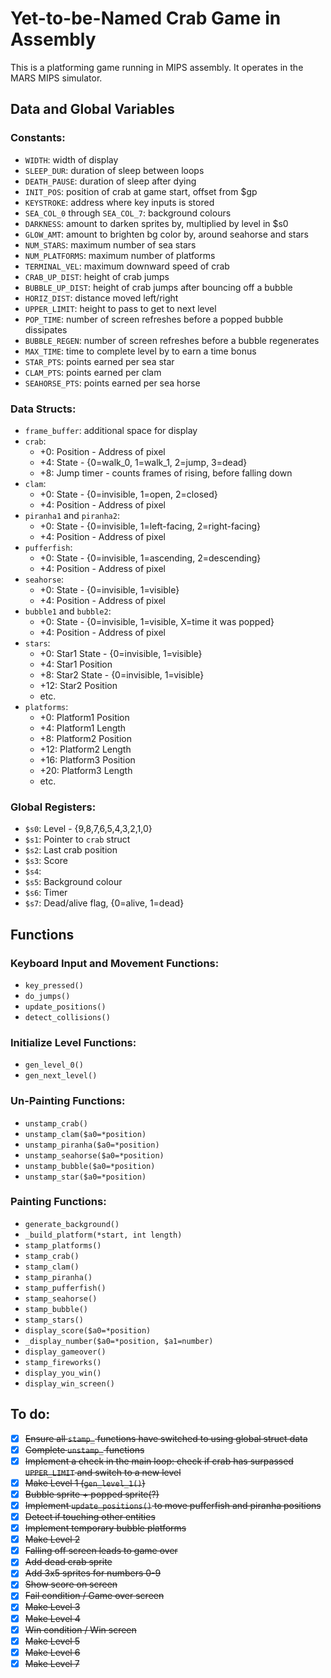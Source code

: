 # Yet-to-be-Named Crab Game in Assembly

This is a platforming game running in MIPS assembly. It operates in the MARS MIPS simulator.

## Data and Global Variables

### Constants:
 - `WIDTH`: width of display
 - `SLEEP_DUR`: duration of sleep between loops
 - `DEATH_PAUSE`: duration of sleep after dying
 - `INIT_POS`: position of crab at game start, offset from $gp
 - `KEYSTROKE`: address where key inputs is stored
 - `SEA_COL_0` through `SEA_COL_7`: background colours
 - `DARKNESS`: amount to darken sprites by, multiplied by level in $s0
 - `GLOW_AMT`: amount to brighten bg color by, around seahorse and stars
 - `NUM_STARS`: maximum number of sea stars
 - `NUM_PLATFORMS`: maximum number of platforms
 - `TERMINAL_VEL`: maximum downward speed of crab
 - `CRAB_UP_DIST`: height of crab jumps
 - `BUBBLE_UP_DIST`: height of crab jumps after bouncing off a bubble
 - `HORIZ_DIST`: distance moved left/right 
 - `UPPER_LIMIT`: height to pass to get to next level
 - `POP_TIME`: number of screen refreshes before a popped bubble dissipates
 - `BUBBLE_REGEN`: number of screen refreshes before a bubble regenerates
 - `MAX_TIME`: time to complete level by to earn a time bonus
 - `STAR_PTS`: points earned per sea star
 - `CLAM_PTS`: points earned per clam
 - `SEAHORSE_PTS`: points earned per sea horse

### Data Structs:
 - `frame_buffer`: additional space for display
 - `crab`:
   - +0: Position - Address of pixel
   - +4: State - {0=walk_0, 1=walk_1, 2=jump, 3=dead}
   - +8: Jump timer - counts frames of rising, before falling down
 - `clam`:
   - +0: State - {0=invisible, 1=open, 2=closed}
   - +4: Position - Address of pixel
 - `piranha1` and `piranha2`:
   - +0: State - {0=invisible, 1=left-facing, 2=right-facing}
   - +4: Position - Address of pixel
 - `pufferfish`:
   - +0: State - {0=invisible, 1=ascending, 2=descending}
   - +4: Position - Address of pixel
 - `seahorse`:
   - +0: State - {0=invisible, 1=visible}
   - +4: Position - Address of pixel
 - `bubble1` and `bubble2`:
   - +0: State - {0=invisible, 1=visible, X=time it was popped}
   - +4: Position - Address of pixel
 - `stars`:
   - +0: Star1 State - {0=invisible, 1=visible}
   - +4: Star1 Position
   - +8: Star2 State - {0=invisible, 1=visible}
   - +12: Star2 Position
   - etc.
 - `platforms`:
   - +0: Platform1 Position
   - +4: Platform1 Length
   - +8: Platform2 Position
   - +12: Platform2 Length
   - +16: Platform3 Position
   - +20: Platform3 Length
   - etc.

### Global Registers:
 - `$s0`: Level - {9,8,7,6,5,4,3,2,1,0}
 - `$s1`: Pointer to `crab` struct
 - `$s2`: Last crab position
 - `$s3`: Score
 - `$s4`:
 - `$s5`: Background colour
 - `$s6`: Timer
 - `$s7`: Dead/alive flag, {0=alive, 1=dead}

## Functions

### Keyboard Input and Movement Functions:
 - `key_pressed()`
 - `do_jumps()`
 - `update_positions()`
 - `detect_collisions()`

### Initialize Level Functions:
 - `gen_level_0()`
 - `gen_next_level()`

### Un-Painting Functions:
 - `unstamp_crab()`
 - `unstamp_clam($a0=*position)`
 - `unstamp_piranha($a0=*position)`
 - `unstamp_seahorse($a0=*position)`
 - `unstamp_bubble($a0=*position)`
 - `unstamp_star($a0=*position)`

### Painting Functions:
 - `generate_background()`
 - `_build_platform(*start, int length)`
 - `stamp_platforms()`
 - `stamp_crab()`
 - `stamp_clam()`
 - `stamp_piranha()`
 - `stamp_pufferfish()`
 - `stamp_seahorse()`
 - `stamp_bubble()`
 - `stamp_stars()`
 - `display_score($a0=*position)`
 - `_display_number($a0=*position, $a1=number)`
 - `display_gameover()`
 - `stamp_fireworks()`
 - `display_you_win()`
 - `display_win_screen()`

## To do:
 - [x] ~~Ensure all `stamp_` functions have switched to using global struct data~~
 - [x] ~~Complete `unstamp_` functions~~
 - [x] ~~Implement a check in the main loop: check if crab has surpassed `UPPER_LIMIT` and switch to a new level~~
 - [x] ~~Make Level 1 (`gen_level_1()`)~~
 - [x] ~~Bubble sprite + popped sprite(?)~~
 - [x] ~~Implement `update_positions()` to move pufferfish and piranha positions~~
 - [x] ~~Detect if touching other entities~~
 - [x] ~~Implement temporary bubble platforms~~
 - [x] ~~Make Level 2~~
 - [x] ~~Falling off screen leads to game over~~
 - [x] ~~Add dead crab sprite~~
 - [x] ~~Add 3x5 sprites for numbers 0-9~~
 - [x] ~~Show score on screen~~
 - [x] ~~Fail condition / Game over screen~~
 - [x] ~~Make Level 3~~
 - [x] ~~Make Level 4~~
 - [x] ~~Win condition / Win screen~~
 - [x] ~~Make Level 5~~
 - [x] ~~Make Level 6~~
 - [x] ~~Make Level 7~~